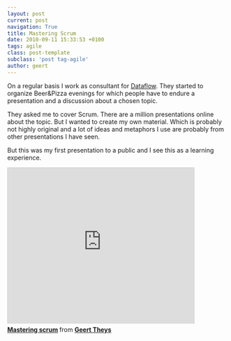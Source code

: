 ```yaml
---
layout: post
current: post
navigation: True
title: Mastering Scrum
date: 2010-09-11 15:33:53 +0100
tags: agile
class: post-template
subclass: 'post tag-agile'
author: geert
---
```


On a regular basis I work as consultant for [Dataflow](http://dataflow.be/). They started to organize Beer&Pizza evenings for which people have to endure a presentation and a discussion about a chosen topic.

They asked me to cover Scrum. There are a million presentations online about the topic. But I wanted to create my own material. Which is probably not highly original and a lot of ideas and metaphors I use are probably from other presentations I have seen.

But this was my first presentation to a public and I see this as a learning experience.

<iframe src="http://www.slideshare.net/slideshow/embed_code/6189997" width="427" height="356" frameborder="0" marginwidth="0" marginheight="0" scrolling="no" style="border:1px solid #CCC;border-width:1px 1px 0;margin-bottom:5px" allowfullscreen> </iframe> <div style="margin-bottom:5px"> <strong> <a href="https://www.slideshare.net/GeertTheys/mastering-scrum-6189997" title="Mastering scrum" target="_blank">Mastering scrum</a> </strong> from <strong><a href="http://www.slideshare.net/GeertTheys" target="_blank">Geert Theys</a></strong> </div>